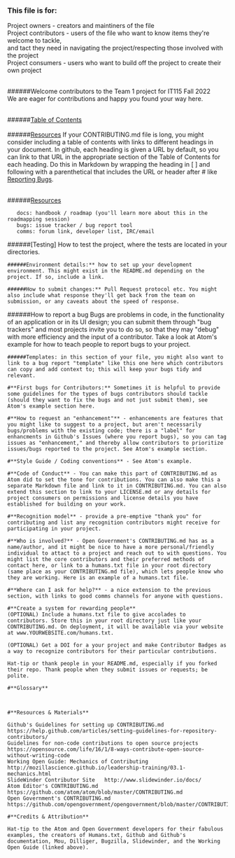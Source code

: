 ### This file is for:<br>

Project owners - creators and maintiners of the file<br>
Project contributors - users of the file who want to know items they're welcome to tackle,<br> 
and tact they need in navigating the project/respecting those involved with the project<br>
Project consumers - users who want to build off the project to create their own project<br><br>

######Welcome contributors to the Team 1 project for IT115 Fall 2022<br>
We are eager for contributions and happy you found your way here.<br><br>
    
######[Table of Contents](#toc)<br><br>
######[Resources](#resources)
If your CONTRIBUTING.md file is long, you might consider including a table of contents with links to different headings in your document. In github, each heading is given a URL by default, so you can link to that URL in the appropriate section of the Table of Contents for each heading. Do this in Markdown by wrapping the heading in [ ] and following with a parenthetical that includes the URL or header after # like [Reporting Bugs](#reporting-bugs).
<br><br>    

######[Resources](#resources)

       docs: handbook / roadmap (you'll learn more about this in the roadmapping session)
       bugs: issue tracker / bug report tool
       comms: forum link, developer list, IRC/email
    
######[Testing]
How to test the project, where the tests are located in your directories.
    
    ######Environment details:** how to set up your development environment. This might exist in the README.md depending on the project. If so, include a link.
   
    ######How to submit changes:** Pull Request protocol etc. You might also include what response they'll get back from the team on submission, or any caveats about the speed of response.
    
######How to report a bug 
Bugs are problems in code, in the functionality of an application or in its UI design; you can submit them through "bug trackers" and most projects invite you to do so, so that they may "debug" with more efficiency and the input of a contributor. Take a look at Atom's example for how to teach people to report bugs to your project.
    
    ######Templates: in this section of your file, you might also want to link to a bug report "template" like this one here which contributors can copy and add context to; this will keep your bugs tidy and relevant.
    
    #**First bugs for Contributors:** Sometimes it is helpful to provide some guidelines for the types of bugs contributors should tackle (should they want to fix the bugs and not just submit them), see Atom's example section here.
    
    #**How to request an "enhancement"** - enhancements are features that you might like to suggest to a project, but aren't necessarily bugs/problems with the existing code; there is a "label" for enhancments in Github's Issues (where you report bugs), so you can tag issues as "enhancement," and thereby allow contributors to prioritize issues/bugs reported to the project. See Atom's example section.
    
    #**Style Guide / Coding conventions** - See Atom's example.
    
    #**Code of Conduct** - You can make this part of CONTRIBUTING.md as Atom did to set the tone for contributions. You can also make this a separate Markdown file and link to it in CONTRIBUTING.md. You can also extend this section to link to your LICENSE.md or any details for project consumers on permissions and license details you have established for building on your work.
    
    #**Recognition model** - provide a pre-emptive "thank you" for contributing and list any recognition contributors might receive for participating in your project.
   
    #**Who is involved?** - Open Government's CONTRIBUTING.md has as a name/author, and it might be nice to have a more personal/friendly individual to attact to a project and reach out to with questions. You might list the core contributors and their preferred methods of contact here, or link to a humans.txt file in your root directory (same place as your CONTRIBUTING.md file), which lets people know who they are working. Here is an example of a humans.txt file.
    
    #**Where can I ask for help?** - a nice extension to the previous section, with links to good comms channels for anyone with questions.
    
    #**Create a system for rewarding people**
    (OPTIONAL) Include a humans.txt file to give accolades to contributors. Store this in your root directory just like your CONTRIBUTING.md. On deployment, it will be available via your website at www.YOURWEBSITE.com/humans.txt.

    (OPTIONAL) Get a DOI for a your project and make Contributor Badges as a way to recognize contributors for their particular contributions.

    Hat-tip or thank people in your README.md, especially if you forked their repo. Thank people when they submit issues or requests; be polite. 
    
    #**Glossary**
    
    
    
    #**Resources & Materials**

    Github's Guidelines for setting up CONTRIBUTING.md    https://help.github.com/articles/setting-guidelines-for-repository-contributors/
    Guidelines for non-code contributions to open source projects   https://opensource.com/life/16/1/8-ways-contribute-open-source-without-writing-code
    Working Open Guide: Mechanics of Contributing   http://mozillascience.github.io/leadership-training/03.1-mechanics.html
    SlideWinder Contributor Site   http://www.slidewinder.io/docs/
    Atom Editor's CONTRIBUTING.md   https://github.com/atom/atom/blob/master/CONTRIBUTING.md
    Open Government's CONTRIBUTING.md   https://github.com/opengovernment/opengovernment/blob/master/CONTRIBUTING.md

    #**Credits & Attribution**

    Hat-tip to the Atom and Open Government developers for their fabulous examples, the creators of Humans.txt, Github and Github's documentation, Mou, Dilliger, Bugzilla, Slidewinder, and the Working Open Guide (linked above). 
